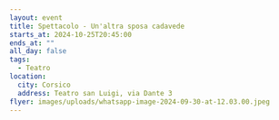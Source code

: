 ```yaml
---
layout: event
title: Spettacolo - Un'altra sposa cadavede
starts_at: 2024-10-25T20:45:00
ends_at: ""
all_day: false
tags:
  - Teatro
location:
  city: Corsico
  address: Teatro san Luigi, via Dante 3
flyer: images/uploads/whatsapp-image-2024-09-30-at-12.03.00.jpeg
---
```


